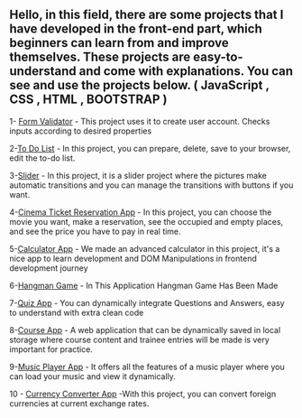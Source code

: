 ## Hello, in this field, there are some projects that I have developed in the front-end part, which beginners can learn from and improve themselves. These projects are easy-to-understand and come with explanations. You can see and use the projects below. ( JavaScript , CSS , HTML , BOOTSTRAP )


1- [Form Validator](https://github.com/mock3ng/Frontend-Challenge/tree/Form-Validator) - This project uses it to create user account. Checks inputs according to desired properties

2-[To Do List](https://github.com/mock3ng/Frontend-Challenge/tree/To-Do-List) - In this project, you can prepare, delete, save to your browser, edit the to-do list.

3-[Slider](https://github.com/mock3ng/Frontend-Challenge/tree/Slider) - In this project, it is a slider project where the pictures make automatic transitions and you can manage the transitions with buttons if you want.

4-[Cinema Ticket Reservation App](https://github.com/mock3ng/Frontend-Challenge/tree/Cinema-Reservation-App) - In this project, you can choose the movie you want, make a reservation, see the occupied and empty places, and see the price you have to pay in real time.

5-[Calculator App](https://github.com/mock3ng/Frontend-Challenge/tree/Calculator-App) - We made an advanced calculator in this project, it's a nice app to learn development and DOM Manipulations in frontend development journey

6-[Hangman Game](https://github.com/mock3ng/Frontend-Challenge/tree/Hangman-Game) - In This Application Hangman Game Has Been Made

7-[Quiz App](https://github.com/mock3ng/Frontend-Challenge/tree/Quiz-App) - You can dynamically integrate Questions and Answers, easy to understand with extra clean code

8-[Course App](https://github.com/mock3ng/Frontend-Challenge/tree/Course-App) - A web application that can be dynamically saved in local storage where course content and trainee entries will be made is very important for practice.

9-[Music Player App](https://github.com/mock3ng/Frontend-Challenge/tree/Music-Player) - It offers all the features of a music player where you can load your music and view it dynamically.

10 - [Currency Converter App](https://github.com/mock3ng/Frontend-Challenge/tree/Currency-Converter) -With this project, you can convert foreign currencies at current exchange rates.
